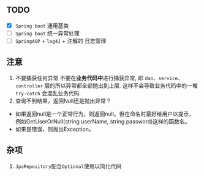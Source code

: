 ## TODO
 - [x] `Spring boot` 通用基类
 - [ ] `Spring boot` 统一异常处理 
 - [ ] `SpringAOP` + `log4J` + 注解的 日志管理
## 注意
1. 不要捕获任何异常
不要在**业务代码中**进行捕获异常, 即 `dao`、`service`、`controller` 层的所以异常都全部抛出到上层. 这样不会导致业务代码中的一堆  `try-catch`  会混乱业务代码.
2.  查询不到结果，返回Null还是抛出异常？
- 如果返回null是一个正常行为，则返回null。但在命名时最好给用户以提示，例如GetUserOrNull(string userName, string password)这样的函数名。
- 如果是错误，则抛出Exception。


## 杂项
1. `JpaRepository`配合`Optional`使用以简化代码

<!--stackedit_data:
eyJoaXN0b3J5IjpbNzQ3MzA2Mjg5LDMzMzk2Nzg3LDg0Mjk4NT
kyNCwxNzg5NjMyNzYwLDExNDkwMzI5ODJdfQ==
-->